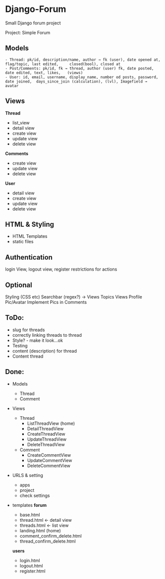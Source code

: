 # Django-Forum
Small Django forum project

Project: Simple Forum

## Models
	- Thread: pk/id, description/name, author → fk (user), date opened at, flag/topic, last edited, 	closed(bool), closed at
	- Post/Comments: pk/id, fk → thread, author (user) fk, date posted, date edited, text, likes, 	(views)
	- User: id, email, username, display_name, number od posts, password, date joined, 	days_since_join (calculation), (lvl), Imagefield → avatar

## Views

**Thread**
- list_view
- detail view
- create view
- update view
- delete view

**Comments**
- create view
- update view
- delete view

**User**
- detail view
- create view
- update view
- delete view

## HTML & Styling
- HTML Templates
- static files

## Authentication
login View, logout view, register
restrictions for actions


## Optional 
Styling (CSS etc)
Searchbar (regex?) → Views
Topics
Views
Profile Pic/Avatar
Implement Pics in Comments

## ToDo:
- slug for threads
- correctly linking threads to thread
- Style? - make it look...ok
- Testing
- content (description) for thread
- Content thread

## Done:
- Models
	- Thread
	- Comment
- Views
	- Thread
		- ListThreadView (home)
		- DetailThreadView
		- CreateThreadView
		- UpdateThreadView
		- DeleteThreadView
	- Comment
		- CreateCommentView
		- UpdateCommentView
		- DeleteCommentView
- URLS & setting
	- apps
	- project
	- check settings
- templates
	**forum**
	- base.html
	- thread.html <- detail view
	- threads.html <- list view
	- landing.html (home)
	- comment_confirm_delete.html
	- thread_confirm_delete.html

	**users**
	- login.html
	- logout.html
	- register.html